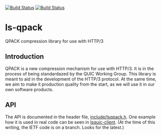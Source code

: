 [![Build Status](https://travis-ci.org/litespeedtech/ls-qpack.svg?branch=master)](https://travis-ci.org/litespeedtech/ls-qpack)
[![Build Status](https://api.cirrus-ci.com/github/litespeedtech/ls-qpack.svg)](https://cirrus-ci.com/github/litespeedtech/ls-qpack)

# ls-qpack
QPACK compression library for use with HTTP/3

## Introduction

QPACK is a new compression mechanism for use with HTTP/3.  It is
in the process of being standardazed by the QUIC Working Group.  This
library is meant to aid in the development of the HTTP/3 protocol.  At
the same time, we aim to make it production quality from the start, as
we will use it in our own software products.

## API

The API is documented in the header file, [include/lsqpack.h](include/lsqpack.h).
One example how it is used in real code can be seen in
[lsquic-client](https://github.com/litespeedtech/lsquic-client).  (At the
time of this writing, the IETF code is on a branch.  Looks for the latest.)
